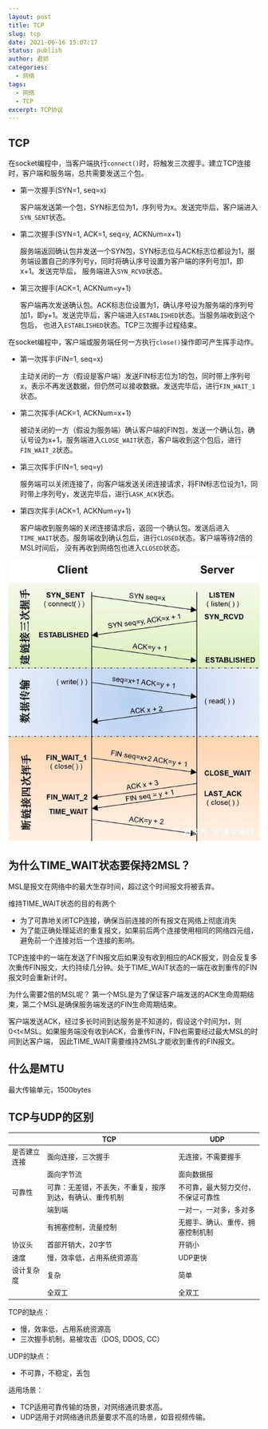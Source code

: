 ```yaml
---
layout: post
title: TCP
slug: tcp
date: 2021-06-16 15:07:17
status: publish
author: 君祁
categories:
  - 网络
tags:
  - 网络
  - TCP
excerpt: TCP协议
---
```


## TCP
在socket编程中，当客户端执行`connect()`时，将触发三次握手。建立TCP连接时，客户端和服务端，总共需要发送三个包。
* 第一次握手(SYN=1, seq=x)

  客户端发送第一个包，SYN标志位为1，序列号为x。发送完毕后，客户端进入`SYN_SENT`状态。
* 第二次握手(SYN=1, ACK=1, seq=y, ACKNum=x+1)

  服务端返回确认包并发送一个SYN包，SYN标志位与ACK标志位都设为1，服务端设置自己的序列号y，同时将确认序号设置为客户端的序列号加1，即x+1。发送完毕后，
服务端进入`SYN_RCVD`状态。
* 第三次握手(ACK=1, ACKNum=y+1)

  客户端再次发送确认包。ACK标志位设置为1，确认序号设为服务端的序列号加1，即y+1。发送完毕后，客户端进入`ESTABLISHED`状态。当服务端收到这个包后，
也进入`ESTABLISHED`状态。TCP三次握手过程结束。

在socket编程中，客户端或服务端任何一方执行`close()`操作即可产生挥手动作。
* 第一次挥手(FIN=1, seq=x)

  主动关闭的一方（假设是客户端）发送FIN标志位为1的包，同时带上序列号x，表示不再发送数据，但仍然可以接收数据。发送完毕后，进行`FIN_WAIT_1`状态。
* 第二次挥手(ACK=1, ACKNum=x+1)

  被动关闭的一方（假设为服务端）确认客户端的FIN包，发送一个确认包，确认号设为x+1，服务端进入`CLOSE_WAIT`状态，客户端收到这个包后，进行`FIN_WAIT_2`状态。
* 第三次挥手(FIN=1, seq=y)

  服务端可以关闭连接了，向客户端发送关闭连接请求，将FIN标志位设为1，同时带上序列号y，发送完毕后，进行`LASK_ACK`状态。
* 第四次挥手(ACK=1, ACKNum=y+1)

  客户端收到服务端的关闭连接请求后，返回一个确认包。发送后进入`TIME_WAIT`状态。服务端收到确认包后，进行`CLOSED`状态。客户端等待2倍的MSL时间后，
没有再收到网络包也进入`CLOSED`状态。

![](./images/tcp.jpg)

## 为什么TIME_WAIT状态要保持2MSL？
MSL是报文在网络中的最大生存时间，超过这个时间报文将被丢弃。

维持TIME_WAIT状态的目的有两个
* 为了可靠地关闭TCP连接，确保当前连接的所有报文在网络上彻底消失
* 为了能正确处理延迟的重复报文，如果前后两个连接使用相同的网络四元组，避免前一个连接对后一个连接的影响。

TCP连接中的一端在发送了FIN报文后如果没有收到相应的ACK报文，则会反复多次重传FIN报文，大约持续几分钟。处于TIME_WAIT状态的一端在收到重传的FIN报文时会重新计时。

为什么需要2倍的MSL呢？
第一个MSL是为了保证客户端发送的ACK生命周期结束，第二个MSL是确保服务端发送的FIN生命周期结束。

客户端发送ACK，经过多长时间到达服务是不知道的，假设这个时间为t，则0<t<MSL。如果服务端没有收到ACK，会重传FIN，FIN也需要经过最大MSL的时间到达客户端，
因此TIME_WAIT需要维持2MSL才能收到重传的FIN报文。

## 什么是MTU
最大传输单元，1500bytes

## TCP与UDP的区别

|    |  TCP  |  UDP   |
|--- | ---| --- |
| 是否建立连接   | 面向连接，三次握手| 无连接，不需要握手   |
|    | 面向字节流 | 面向数据报 | 
| 可靠性   | 可靠：无差错，不丢失，不重复，按序到达，有确认、重传机制   | 不可靠，最大努力交付，不保证可靠性 |
|    | 端到端 | 一对一，一对多，多对多 |
|    | 有拥塞控制，流量控制 | 无握手、确认、重传、拥塞控制机制 |
| 协议头   | 首部开销大，20字节| 开销小 |
| 速度  | 慢，效率低，占用系统资源高  | UDP更快 |
| 设计复杂度 | 复杂  | 简单 |
|     | 全双工 | 全双工 |

TCP的缺点：
* 慢，效率低，占用系统资源高
* 三次握手机制，易被攻击（DOS, DDOS, CC）

UDP的缺点：
* 不可靠，不稳定，丢包

适用场景：
* TCP适用可靠传输的场景，对网络通讯要求高。
* UDP适用于对网络通讯质量要求不高的场景，如音视频传输。